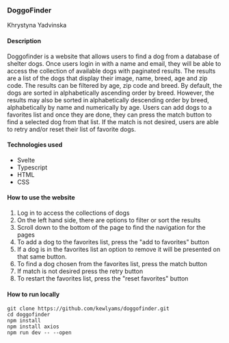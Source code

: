 
### DoggoFinder

Khrystyna Yadvinska

#### Description

Doggofinder is a website that allows users to find a dog from a database of shelter dogs. Once users login in with a name and email, they will be able to access the collection of available dogs with paginated results. The results are a list of the dogs that display their image, name, breed, age and zip code. The results can be filtered by age, zip code and breed. By default, the dogs are sorted in alphabetically ascending order by breed. However, the results may also be sorted in alphabetically descending order by breed, alphabetically by name and numerically by age. Users can add dogs to a favorites list and once they are done, they can press the match button to find a selected dog from that list. If the match is not desired, users are able to retry and/or reset their list of favorite dogs. 

#### Technologies used

- Svelte
- Typescript 
- HTML
- CSS

#### How to use the website

1) Log in to access the collections of dogs
2) On the left hand side, there are options to filter or sort the results
3) Scroll down to the bottom of the page to find the navigation for the pages
4) To add a dog to the favorites list, press the "add to favorites" button
5) If a dog is in the favorites list an option to remove it will be presented on that same button.
6) To find a dog chosen from the favorites list, press the match button
7) If match is not desired press the retry button
8) To restart the favorites list, press the "reset favorites" button

#### How to run locally

```
git clone https://github.com/kewlyams/doggofinder.git
cd doggofinder
npm install
npm install axios
npm run dev -- --open
```



